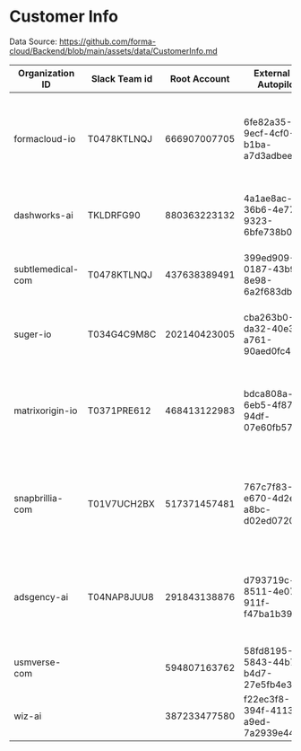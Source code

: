# Customer Info

Data Source:
https://github.com/forma-cloud/Backend/blob/main/assets/data/CustomerInfo.md

| **Organization ID** | **Slack Team id** | **Root Account** | **External ID Autopilot**            | **External ID SavingBot**            | **Features Enabled**                                   | **Regions**                                         | **ClariSpend Channel** | **SavingBot Channel** |
| ------------------- | ----------------- | ---------------- | ------------------------------------ | ------------------------------------ | ------------------------------------------------------ | --------------------------------------------------- | ---------------------- | --------------------- |
| formacloud-io       | T0478KTLNQJ       | 666907007705     | 6fe82a35-9ecf-4cf0-b1ba-a7d3adbee84e | 6fe82a35-9ecf-4cf0-b1ba-a7d3adbee84e | - ClariSpend <br>- Autopilot-v1.5<br>- SavingBot-v1.4  | us-west-2<br>us-east-1                              | C04G0K9PQB1            | C04TEHCG5C0           |
| dashworks-ai        | TKLDRFG90         | 880363223132     | 4a1ae8ac-36b6-4e77-9323-6bfe738b03b2 | 4a1ae8ac-36b6-4e77-9323-6bfe738b03b2 | - ClariSpend <br>- SavingBot-v1.1                      | us-west-2<br>eu-west-1                              | C04G479CV8X            | C04G47B1E2K           |
| subtlemedical-com   | T0478KTLNQJ       | 437638389491     | 399ed909-0187-43b9-8e98-6a2f683dbd0d |                                      | - Autopilot-v1.4 <br> - ClariSpend<br>                 |                                                     | C04R86175FH            |                       |
| suger-io            | T034G4C9M8C       | 202140423005     | cba263b0-da32-40e3-a761-90aed0fc452a |                                      | - Autopilot-v1.4 <br> - ClariSpend<br>                 |                                                     | C050KH6FWAU            |                       |
| matrixorigin-io     | T0371PRE612       | 468413122983     | bdca808a-6eb5-4f87-94df-07e60fb57ce6 | bdca808a-6eb5-4f87-94df-07e60fb57ce6 | - ClariSpend<br>- Autopilot-v1.2 <br>- SavingBot-v1.2  | us-west-2<br>ap-southeast-1                         | C051BFDLDPT            | C05E1TVR7HT           |
| snapbrillia-com     | T01V7UCH2BX       | 517371457481     | 767c7f83-e670-4d2e-a8bc-d02ed0720fe4 | 767c7f83-e670-4d2e-a8bc-d02ed0720fe4 | - Autopilot-v1.2<br> - ClariSpend<br> - SavingBot-v1.2 | us-west-1<br> us-west-2<br> us-east-1<br> us-east-2 | C05NHHZMSUB            | C05NB22199C           |
| adsgency-ai         | T04NAP8JUU8       | 291843138876     | d793719c-8511-4e07-911f-f47ba1b39bdc | 6fe82a35-9ecf-4cf0-b1ba-a7d3adbee84e | - Autopilot-v1.2<br> - ClariSpend<br> - SavingBot-v1.2 | us-west-2                                           | C05NV5V2NPL            | C05NS8D8GCV           |
| usmverse-com        |                   | 594807163762     | 58fd8195-5843-44b7-b4d7-27e5fb4e3059 |                                      | - Autopilot-v1.5                                       | us-west-2                                           |                        |                       |
| wiz-ai              |                   | 387233477580     | f22ec3f8-394f-4113-a9ed-7a2939e44b9d |                                      | - Autopilot-v1.5                                       | us-west-2                                           |                        |                       |
